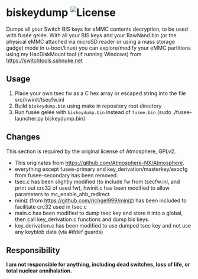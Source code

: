 # biskeydump ![License](https://img.shields.io/badge/License-GPLv2-blue.svg)
Dumps all your Switch BIS keys for eMMC contents decryption, to be used with fusée gelée.
With all your BIS keys and your RawNand.bin (or the physical eMMC attached via microSD reader or using a mass storage gadget mode in u-boot/linux) you can explore/modify your eMMC partitions using my HacDiskMount tool (if running Windows) from https://switchtools.sshnuke.net

## Usage

 1. Place your own tsec fw as a C hex array or escaped string into the file src/hwinit/tsecfw.inl
 2. Build `biskeydump.bin` using make in repository root directory
 3. Run fusée gelée with `biskeydump.bin` instead of `fusee.bin` (sudo ./fusee-launcher.py biskeydump.bin)

## Changes

This section is required by the original license of Atmosphere, GPLv2.

 * This originates from https://github.com/Atmosphere-NX/Atmosphere.
 * everything except fusee-primary and key_derivation/masterkey/exocfg from fusee-secondary has been removed.
 * tsec.c has been slightly modified (to include fw from tsecfw.inl, and print out crc32 of used fw), hwinit.c has been modified to allow parameters to mc_enable_ahb_redirect
 * miniz (from https://github.com/richgel999/miniz) has been included to facilitate crc32 used in tsec.c
 * main.c has been modified to dump tsec key and store it into a global, then call key_derivation.c functions and dump bis keys.
 * key_derivation.c has been modified to use dumped tsec key and not use any keyblob data (via #ifdef guards)

## Responsibility

**I am not responsible for anything, including dead switches, loss of life, or total nuclear annihalation.**
